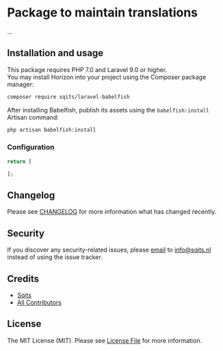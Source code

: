 # Package to maintain translations

...

## Installation and usage

This package requires PHP 7.0 and Laravel 9.0 or higher.  
You may install Horizon into your project using the Composer package manager:

``` bash
composer require sqits/laravel-babelfish
```

After installing Babelfish, publish its assets using the `babelfish:install` Artisan command:

``` bash
php artisan babelfish:install
```

### Configuration

``` php
return [

];
```

## Changelog

Please see [CHANGELOG](CHANGELOG.md) for more information what has changed recently.

## Security

If you discover any security-related issues, please [email](mailto:info@sqits.nl) to info@sqits.nl instead of using the issue tracker.

## Credits

- [Sqits](https://github.com/sqits)
- [All Contributors](../../contributors)

## License

The MIT License (MIT). Please see [License File](LICENSE.md) for more information.
